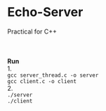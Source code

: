 # Echo-Server
Practical for C++
<br><br><br><br>
**Run**<br>
1.<br>
`gcc server_thread.c -o server`<br>
`gcc client.c -o client`<br>
2.<br>
`./server`<br>
`./client`<br>
